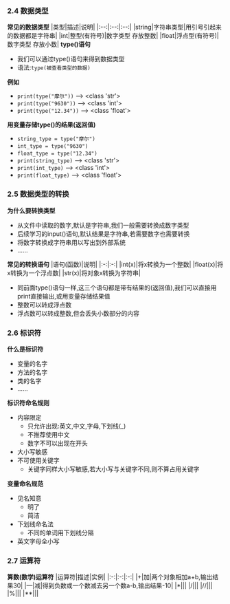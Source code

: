 ### 2.4 数据类型
**常见的数据类型**
|类型|描述|说明|
|:--:|:--:|:--:|
|string|字符串类型|用引号引起来的数据都是字符串|
|int|整型(有符号)|数字类型 存放整数|
|float|浮点型(有符号)|数字类型 存放小数|
**type()语句**
- 我们可以通过type()语句来得到数据类型
- 语法:`type(被查看类型的数据)`

**例如**
- `print(type("摩尔"))` --> <class 'str'>
- `print(type("9630"))` --> <class 'int'>
- `print(type("12.34"))` --> <class 'float'>

**用变量存储type()的结果(返回值)**
- `string_type = type("摩尔")`
- `int_type = type("9630")`
- `float_type = type("12.34")`
- `print(string_type)` --> <class 'str'>
- `print(int_type)` --> <class 'int'>
- `print(float_type)` --> <class 'float'>

### 2.5 数据类型的转换
**为什么要转换类型**
- 从文件中读取的数字,默认是字符串,我们一般需要转换成数字类型
- 后续学习的input()语句,默认结果是字符串,若需要数字也需要转换
- 将数字转换成字符串用以写出到外部系统
- ……

**常见的转换语句**
|语句(函数)|说明|
|:-:|:-:|
|int(x)|将x转换为一个整数|
|float(x)|将x转换为一个浮点数|
|str(x)|将对象x转换为字符串|
- 同前面type()语句一样,这三个语句都是带有结果的(返回值),我们可以直接用print直接输出,或用变量存储结果值
- 整数可以转成浮点数
- 浮点数可以转成整数,但会丢失小数部分的内容

### 2.6 标识符
**什么是标识符**
- 变量的名字
- 方法的名字
- 类的名字
- ……

**标识符命名规则**
- 内容限定
  - 只允许出现:英文,中文,字母,下划线(_)
  - 不推荐使用中文
  - 数字不可以出现在开头
- 大小写敏感
- 不可使用关键字
  - 关键字同样大小写敏感,若大小写与关键字不同,则不算占用关键字

**变量命名规范**
- 见名知意
  - 明了
  - 简洁
- 下划线命名法
  - 不同的单词用下划线分隔
- 英文字母全小写


### 2.7 运算符
**算数(数学)运算符**
|运算符|描述|实例|
|:-:|:-:|:-:|
|+|加|两个对象相加a+b,输出结果30|
|—|减|得到负数或一个数减去另一个数a-b,输出结果-10|
|*|||
|/|||
|//|||
|%|||
|**|||